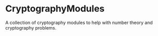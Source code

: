 # CryptographyModules

A collection of cryptography modules to help with number theory and cryptography problems.